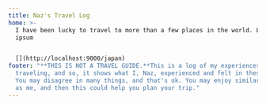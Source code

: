 ```yaml
---
title: Naz's Travel Log
home: >-
  I have been lucky to travel to more than a few places in the world. Lorem
  ipsum


  [](http://localhost:9000/japan)
footer: "**THIS IS NOT A TRAVEL GUIDE.**This is a log of my experiences
  traveling, and so, it shows what I, Naz, experienced and felt in these places.
  You may disagree in many things, and that's ok. You may enjoy similar things
  as me, and then this could help you plan your trip."
---
```

